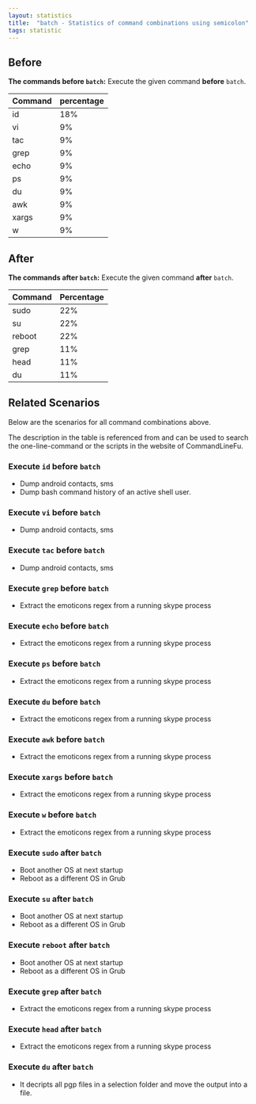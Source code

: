 ```yaml
---
layout: statistics
title:  "batch - Statistics of command combinations using semicolon"
tags: statistic
---
```


## Before

__The commands before `batch`:__  Execute the given command __before__ `batch`.

| Command | percentage |
|--------|--------|
| id | 18% |
| vi | 9% |
| tac | 9% |
| grep | 9% |
| echo | 9% |
| ps | 9% |
| du | 9% |
| awk | 9% |
| xargs | 9% |
| w | 9% |



## After

__The commands after `batch`:__ Execute the given command __after__ `batch`.

| Command | Percentage | 
|-------|--------|
| sudo | 22% |
| su | 22% |
| reboot | 22% |
| grep | 11% |
| head | 11% |
| du | 11% |



## Related Scenarios

Below are the scenarios for all command combinations above.

The description in the table is referenced from and can be used to search the one-line-command or the scripts in the website of CommandLineFu.


### Execute `id` before `batch`

- Dump android contacts, sms
- Dump bash command history of an active shell user.

            
### Execute `vi` before `batch`

- Dump android contacts, sms

            
### Execute `tac` before `batch`

- Dump android contacts, sms

            
### Execute `grep` before `batch`

- Extract the emoticons regex from a running skype process

            
### Execute `echo` before `batch`

- Extract the emoticons regex from a running skype process

            
### Execute `ps` before `batch`

- Extract the emoticons regex from a running skype process

            
### Execute `du` before `batch`

- Extract the emoticons regex from a running skype process

            
### Execute `awk` before `batch`

- Extract the emoticons regex from a running skype process

            
### Execute `xargs` before `batch`

- Extract the emoticons regex from a running skype process

            
### Execute `w` before `batch`

- Extract the emoticons regex from a running skype process

            


### Execute `sudo` after `batch`

- Boot another OS at next startup
- Reboot as a different OS in Grub

            
### Execute `su` after `batch`

- Boot another OS at next startup
- Reboot as a different OS in Grub

            
### Execute `reboot` after `batch`

- Boot another OS at next startup
- Reboot as a different OS in Grub

            
### Execute `grep` after `batch`

- Extract the emoticons regex from a running skype process

            
### Execute `head` after `batch`

- Extract the emoticons regex from a running skype process

            
### Execute `du` after `batch`

- It decripts all pgp files in a selection folder and move the output into a file.

            
